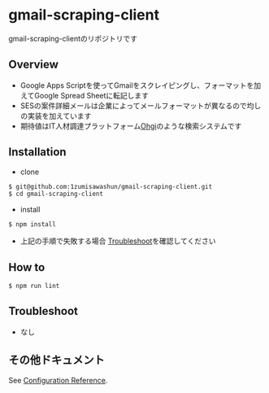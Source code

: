 <!--
Copyright 2023 Google LLC

Licensed under the Apache License, Version 2.0 (the "License");
you may not use this file except in compliance with the License.
You may obtain a copy of the License at

      http://www.apache.org/licenses/LICENSE-2.0

Unless required by applicable law or agreed to in writing, software
distributed under the License is distributed on an "AS IS" BASIS,
WITHOUT WARRANTIES OR CONDITIONS OF ANY KIND, either express or implied.
See the License for the specific language governing permissions and
limitations under the License.
-->

# gmail-scraping-client

gmail-scraping-clientのリポジトリです

## Overview

- Google Apps Scriptを使ってGmailをスクレイピングし、フォーマットを加えてGoogle Spread Sheetに転記します
- SESの案件詳細メールは企業によってメールフォーマットが異なるので均しの実装を加えています
- 期待値はIT人材調達プラットフォーム[Ohgi](https://www.ohgi.io/)のような検索システムです

## Installation

- clone

```bash
$ git@github.com:1zumisawashun/gmail-scraping-client.git
$ cd gmail-scraping-client
```

- install

```bash
$ npm install
```

- 上記の手順で失敗する場合 [Troubleshoot](#Troubleshoot)を確認してください

## How to

```bash
$ npm run lint
```

## Troubleshoot

- なし

## その他ドキュメント

See [Configuration Reference](https://cli.vuejs.org/config/).
